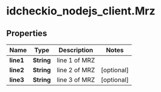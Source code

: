 # idcheckio_nodejs_client.Mrz

## Properties
Name | Type | Description | Notes
------------ | ------------- | ------------- | -------------
**line1** | **String** | line 1 of MRZ | 
**line2** | **String** | line 2 of MRZ | [optional] 
**line3** | **String** | line 3 of MRZ | [optional] 


